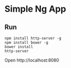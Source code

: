 # Simple Ng App

## Run

```
npm install http-server -g
npm install bower -g
bower install
http-server
```

Open http://localhost:8080

